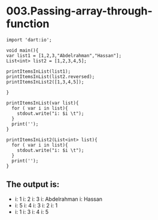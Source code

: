 # 003.Passing-array-through-function

```
import 'dart:io';

void main(){
var list1 = [1,2,3,"Abdelrahman","Hassan"];
List<int> list2 = [1,2,3,4,5];

printItemsInList(list1);
printItemsInList(list2.reversed);
printItemsInList2([1,3,4,5]);

}

printItemsInList(var list){
  for ( var i in list){
    stdout.write("i: $i \t");
  }
  print('');
}

printItemsInList2(List<int> list){
  for ( var i in list){
    stdout.write("i: $i \t");
  }
  print('');
}

```

## The output is:

* i: 1 	i: 2 	i: 3 	i: Abdelrahman 	i: Hassan 	
* i: 5 	i: 4 	i: 3 	i: 2 	i: 1 	
* i: 1 	i: 3 	i: 4 	i: 5 	
